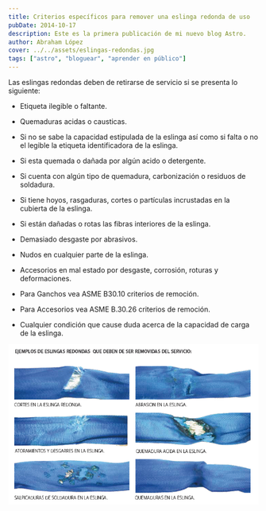 ```yaml
---
title: Criterios específicos para remover una eslinga redonda de uso
pubDate: 2014-10-17
description: Este es la primera publicación de mi nuevo blog Astro.
author: Abraham López
cover: ../../assets/eslingas-redondas.jpg
tags: ["astro", "bloguear", "aprender en público"]
---
```


Las eslingas redondas deben de retirarse de servicio si se presenta lo siguiente:

- Etiqueta ilegible o faltante.

- Quemaduras acidas o causticas.

- Si no se sabe la capacidad estipulada de la eslinga así como si falta o no el legible la etiqueta identificadora de la eslinga.

- Si esta quemada o dañada por algún acido o detergente.

- Si cuenta con algún tipo de quemadura, carbonización o residuos de soldadura.

- Si tiene hoyos, rasgaduras, cortes o partículas incrustadas en la cubierta de la eslinga.

- Si están dañadas o rotas las fibras interiores de la eslinga.

- Demasiado desgaste por abrasivos.

- Nudos en cualquier parte de la eslinga.

- Accesorios en mal estado por desgaste, corrosión, roturas y deformaciones.

- Para Ganchos vea ASME B30.10 criterios de remoción.

- Para Accesorios vea ASME B.30.26 criterios de remoción.

- Cualquier condición que cause duda acerca de la capacidad de carga de la eslinga.

![Elemplos de eslingas redondas que deben ser removidas del servicio](../../assets/post-2.png)